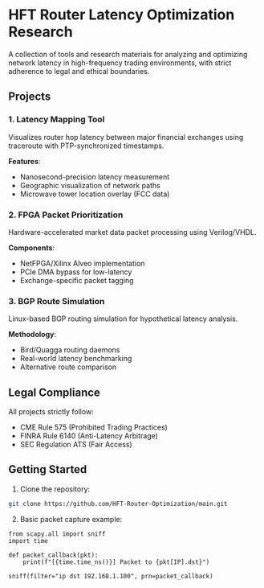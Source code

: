 # HFT Router Latency Optimization Research

A collection of tools and research materials for analyzing and optimizing network latency in high-frequency trading environments, with strict adherence to legal and ethical boundaries.

## Projects

### 1. Latency Mapping Tool
Visualizes router hop latency between major financial exchanges using traceroute with PTP-synchronized timestamps.

**Features**:
- Nanosecond-precision latency measurement
- Geographic visualization of network paths
- Microwave tower location overlay (FCC data)

### 2. FPGA Packet Prioritization
Hardware-accelerated market data packet processing using Verilog/VHDL.

**Components**:
- NetFPGA/Xilinx Alveo implementation
- PCIe DMA bypass for low-latency
- Exchange-specific packet tagging

### 3. BGP Route Simulation
Linux-based BGP routing simulation for hypothetical latency analysis.

**Methodology**:
- Bird/Quagga routing daemons
- Real-world latency benchmarking
- Alternative route comparison

## Legal Compliance
All projects strictly follow:
- CME Rule 575 (Prohibited Trading Practices)
- FINRA Rule 6140 (Anti-Latency Arbitrage)
- SEC Regulation ATS (Fair Access)


## Getting Started

1. Clone the repository:
```bash
git clone https://github.com/HFT-Router-Optimization/main.git
```

2. Basic packet capture example:
```
from scapy.all import sniff  
import time  

def packet_callback(pkt):  
    print(f"[{time.time_ns()}] Packet to {pkt[IP].dst}")  

sniff(filter="ip dst 192.168.1.100", prn=packet_callback)
```
